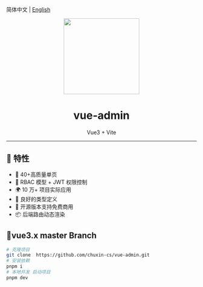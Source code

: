 简体中文 | [English](./README.en.md)

<div align="center">
    <img width="200" src=""/>
    <h1> vue-admin</h1>
    <p>Vue3 + Vite</p>
</div>

---

## 🎉 特性

- 💪 40+高质量单页
- 💅 RBAC 模型 + JWT 权限控制
- 🌍 10 万+ 项目实际应用
- 👏 良好的类型定义
- 🥳 开源版本支持免费商用
- 📦️ 后端路由动态渲染

## 🌱vue3.x master Branch

```bash
# 克隆项目
git clone  https://github.com/chuxin-cs/vue-admin.git
# 安装依赖
pnpm i
# 本地开发 启动项目
pnpm dev
```
